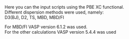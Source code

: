 Here you can the input scripts using the PBE XC functional. \
Different dispersion methods were used, namely: \
D3(BJ), D2, TS, MBD, MBD/FI

For MBD/FI VASP version 6.1.2 was used. \
For the other calculations VASP version 5.4.4 was used
